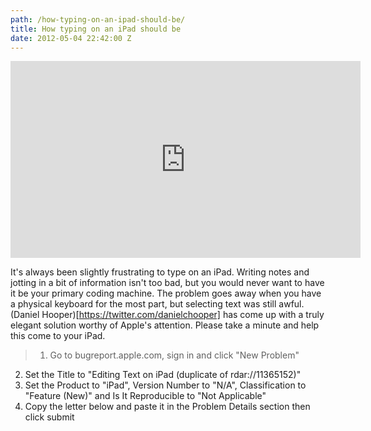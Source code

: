 ```yaml
---
path: /how-typing-on-an-ipad-should-be/
title: How typing on an iPad should be
date: 2012-05-04 22:42:00 Z
---
```


<iframe width="560" height="315" src="https://www.youtube.com/embed/RGQTaHGQ04Q" frameborder="0" allowfullscreen></iframe>

It's always been slightly frustrating to type on an iPad. Writing notes and jotting in a bit of information isn't too bad, but you would never want to have it be your primary coding machine. The problem goes away when you have a physical keyboard for the most part, but selecting text was still awful. (Daniel Hooper)[https://twitter.com/danielchooper] has come up with a truly elegant solution worthy of Apple's attention. Please take a minute and help this come to your iPad.

> 1. Go to bugreport.apple.com, sign in and click "New Problem"
2. Set the Title to "Editing Text on iPad (duplicate of rdar://11365152)"
3. Set the Product to "iPad", Version Number to "N/A", Classification to "Feature (New)" and Is It Reproducible to "Not Applicable"
4. Copy the letter below and paste it in the Problem Details section then click submit

